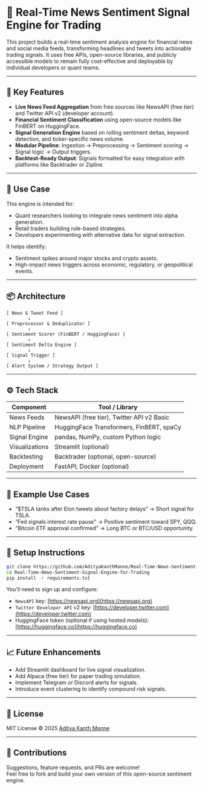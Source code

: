 # 📰 Real-Time News Sentiment Signal Engine for Trading

This project builds a real-time sentiment analysis engine for financial news and social media feeds, transforming headlines and tweets into actionable trading signals. It uses free APIs, open-source libraries, and publicly accessible models to remain fully cost-effective and deployable by individual developers or quant teams.

---

## 📌 Key Features

- **Live News Feed Aggregation** from free sources like NewsAPI (free tier) and Twitter API v2 (developer account).
- **Financial Sentiment Classification** using open-source models like FinBERT on HuggingFace.
- **Signal Generation Engine** based on rolling sentiment deltas, keyword detection, and ticker-specific news volume.
- **Modular Pipeline**: Ingestion → Preprocessing → Sentiment scoring → Signal logic → Output triggers.
- **Backtest-Ready Output**: Signals formatted for easy integration with platforms like Backtrader or Zipline.

---

## 🧠 Use Case

This engine is intended for:
- Quant researchers looking to integrate news sentiment into alpha generation.
- Retail traders building rule-based strategies.
- Developers experimenting with alternative data for signal extraction.

It helps identify:
- Sentiment spikes around major stocks and crypto assets.
- High-impact news triggers across economic, regulatory, or geopolitical events.

---

## 📦 Architecture

```
[ News & Tweet Feed ]
        ↓
[ Preprocessor & Deduplicator ]
        ↓
[ Sentiment Scorer (FinBERT / HuggingFace) ]
        ↓
[ Sentiment Delta Engine ]
        ↓
[ Signal Trigger ]
        ↓
[ Alert System / Strategy Output ]
```

---

## ⚙️ Tech Stack

| Component        | Tool / Library                            |
|-----------------|--------------------------------------------|
| News Feeds      | NewsAPI (free tier), Twitter API v2 Basic |
| NLP Pipeline    | HuggingFace Transformers, FinBERT, spaCy  |
| Signal Engine   | pandas, NumPy, custom Python logic         |
| Visualizations  | Streamlit (optional)                       |
| Backtesting     | Backtrader (optional, open-source)         |
| Deployment      | FastAPI, Docker (optional)                 |

---

## 🧪 Example Use Cases

- “$TSLA tanks after Elon tweets about factory delays” → Short signal for TSLA.
- “Fed signals interest rate pause” → Positive sentiment toward SPY, QQQ.
- “Bitcoin ETF approval confirmed” → Long BTC or BTC/USD opportunity.

---

## 🧰 Setup Instructions

```bash
git clone https://github.com/AdityaKanthManne/Real-Time-News-Sentiment-Signal-Engine-for-Trading.git
cd Real-Time-News-Sentiment-Signal-Engine-for-Trading
pip install -r requirements.txt
```

You'll need to sign up and configure:
- `NewsAPI` key: [https://newsapi.org](https://newsapi.org)
- `Twitter Developer API` v2 key: [https://developer.twitter.com](https://developer.twitter.com)
- HuggingFace token (optional if using hosted models): [https://huggingface.co](https://huggingface.co)

---

## 📈 Future Enhancements

- Add Streamlit dashboard for live signal visualization.
- Add Alpaca (free tier) for paper trading simulation.
- Implement Telegram or Discord alerts for signals.
- Introduce event clustering to identify compound risk signals.

---

## 📄 License

MIT License © 2025 [Aditya Kanth Manne](https://github.com/AdityaKanthManne)

---

## 🙌 Contributions

Suggestions, feature requests, and PRs are welcome!  
Feel free to fork and build your own version of this open-source sentiment engine.
